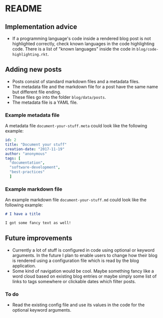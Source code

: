 # README

## Implementation advice

* If a programming language's code inside a rendered blog post is not highlighted correctly, check known languages in the code highlighting code. There is a list of "known languages" inside the code in `blog/code-highlighting.rkt`.

## Adding new posts

* Posts consist of standard markdown files and a metadata files.
* The metadata file and the markdown file for a post have the same name but different file ending.
* These files go into the folder `blog/data/posts`.
* The metadata file is a YAML file.

### Example metadata file

A metadata file `document-your-stuff.meta` could look like the following example:

``` yaml
id: 2
title: "Document your stuff"
creation-date: "2017-11-19"
author: "anonymous"
tags: [
  "documentation",
  "software-development",
  "best-practices"
  ]
```

### Example markdown file

An example markdown file `document-your-stuff.md` could look like the following example:

``` markdown
# I have a title

I got some fancy text as well!
```

## Future improvements

* Currently a lot of stuff is configured in code using optional or keyword arguments. In the future I plan to enable users to change how their blog is rendered using a configuration file which is read by the blog application.
* Some kind of navigation would be cool. Maybe something fancy like a word cloud based on existing blog entries or maybe simply some list of links to tags somewhere or clickable dates which filter posts.

### To do

* Read the existing config file and use its values in the code for the optional keyword arguments.
